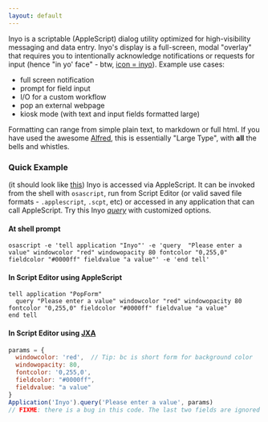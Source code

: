 ```yaml
---
layout: default
---
```


Inyo is a scriptable (AppleScript) dialog utility optimized for high-visibility messaging and data entry. Inyo's display is a full-screen, modal "overlay" that requires you to intentionally acknowledge notifications or requests for input (hence "in yo' face" - btw, [icon = inyo](#icon)). Example use cases:

* full screen notification
* prompt for field input
* I/O for a custom workflow
* pop an external webpage
* kiosk mode (with text and input fields formatted large)

Formatting can range from simple plain text, to markdown or full html. If you have used the awesome [Alfred](http://www.alfredapp.com/), this is essentially "Large Type", with **all** the bells and whistles.

### Quick Example
(it should look like [this](https://cloud.githubusercontent.com/assets/968047/5717560/93be41ac-9ab7-11e4-8d4d-d84a20c25a64.png))
Inyo is accessed via AppleScript. It can be invoked from the shell with `osascript`, run from Script Editor (or valid saved file formats - `.applescript`, `.scpt`, etc) or accessed in any application that can call AppleScript.
Try this Inyo [_query_](#query) with customized options.

#### At shell prompt
```shell
osascript -e 'tell application "Inyo"' -e 'query  "Please enter a value" windowcolor "red" windowopacity 80 fontcolor "0,255,0" fieldcolor "#0000ff" fieldvalue "a value"' -e 'end tell'
```
#### In Script Editor using AppleScript
```applescript
tell application "PopForm"
  query "Please enter a value" windowcolor "red" windowopacity 80 fontcolor "0,255,0" fieldcolor "#0000ff" fieldvalue "a value"
end tell
```
#### In Script Editor using [JXA](https://developer.apple.com/library/mac/releasenotes/InterapplicationCommunication/RN-JavaScriptForAutomation/index.html)
```javascript
params = {
  windowcolor: 'red',  // Tip: bc is short form for background color
  windowopacity: 80,
  fontcolor: '0,255,0',
  fieldcolor: "#0000ff",
  fieldvalue: "a value"
}
Application('Inyo').query('Please enter a value', params)
// FIXME: there is a bug in this code. The last two fields are ignored
```
